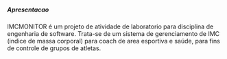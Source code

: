 ##### Apresentacao
IMCMONITOR é um projeto de atividade de laboratorio para disciplina de engenharia de software.
Trata-se de um sistema de gerenciamento de IMC (indice de massa corporal) para coach de area esportiva e saúde, para fins de controle de grupos de atletas.